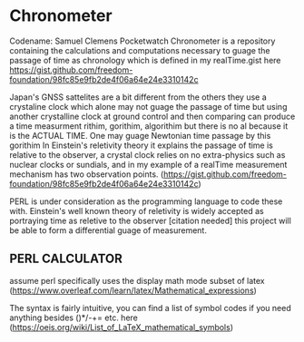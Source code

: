 # Chronometer
Codename: Samuel Clemens Pocketwatch 
Chronometer is a repository containing the calculations and computations necessary to guage the passage of time as chronology which is defined in my realTime.gist here https://gist.github.com/freedom-foundation/98fc85e9fb2de4f06a64e24e3310142c

Japan's GNSS sattelites are a bit different from the others they use a crystaline clock which alone may not guage the passage of time but using another crystalline clock at ground control and then comparing can produce a time measurment rithim, gorithim, algorithim but there is no al because it is the ACTUAL TIME. One may guage Newtonian time passage by this gorithim In Einstein's reletivity theory it explains the passage of time is relative to the observer, a crystal clock relies on no extra-physics such as nuclear clocks or sundials,  and in my example of a realTime measurement mechanism has two observation points. (https://gist.github.com/freedom-foundation/98fc85e9fb2de4f06a64e24e3310142c)

PERL is under consideration as the programming language to code these with.
Einstein's well known theory of reletivity is widely accepted as portraying time as reletive to the observer [citation needed] this project will be able to form a differential guage of measurement.

<h2>PERL CALCULATOR</h2>

assume perl specifically uses the display math mode subset of latex (https://www.overleaf.com/learn/latex/Mathematical_expressions)

 The syntax is fairly intuitive, you can find a list of symbol codes if you need anything besides ()*/-+= etc. here (https://oeis.org/wiki/List_of_LaTeX_mathematical_symbols)
